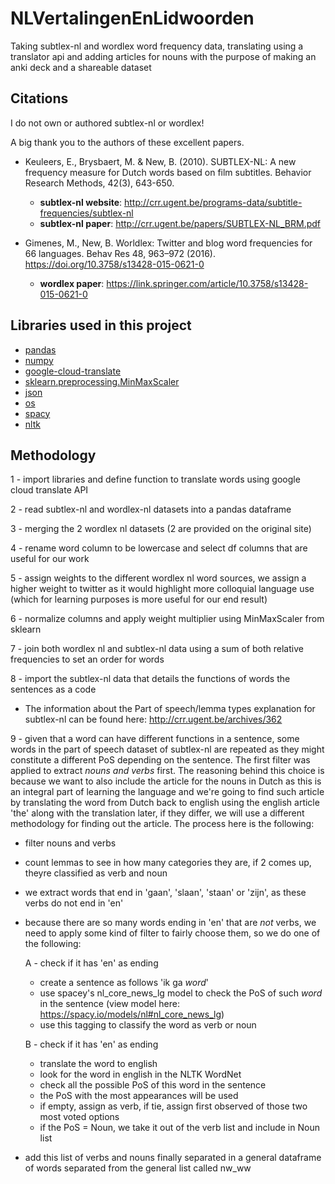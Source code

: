 # NLVertalingenEnLidwoorden
Taking subtlex-nl and wordlex word frequency data, translating using a translator api and adding articles for nouns with the purpose of making an anki deck and a shareable dataset

## Citations
I do not own or authored subtlex-nl or wordlex!

A big thank you to the authors of these excellent papers.

* Keuleers, E., Brysbaert, M. & New, B. (2010). SUBTLEX-NL: A new frequency measure for Dutch words based on film subtitles. Behavior Research Methods, 42(3), 643-650.
  * **subtlex-nl website**: http://crr.ugent.be/programs-data/subtitle-frequencies/subtlex-nl
  * **subtlex-nl paper**: http://crr.ugent.be/papers/SUBTLEX-NL_BRM.pdf

* Gimenes, M., New, B. Worldlex: Twitter and blog word frequencies for 66 languages. Behav Res 48, 963–972 (2016). https://doi.org/10.3758/s13428-015-0621-0
  * **wordlex paper**: https://link.springer.com/article/10.3758/s13428-015-0621-0

## Libraries used in this project
  * [pandas](https://pandas.pydata.org/)
  * [numpy](https://numpy.org/)
  * [google-cloud-translate](https://googleapis.dev/python/translation/latest/index.html)
  * [sklearn.preprocessing.MinMaxScaler](https://scikit-learn.org/stable/modules/generated/sklearn.preprocessing.MinMaxScaler.html)
  * [json](https://docs.python.org/3/library/json.html)
  * [os](https://docs.python.org/3.3/library/os.html?highlight=os.environ#os.environ)
  * [spacy](https://spacy.io/)
  * [nltk](https://www.nltk.org/)

## Methodology
1 - import libraries and define function to translate words using google cloud translate API

2 - read subtlex-nl and wordlex-nl datasets into a pandas dataframe

3 - merging the 2 wordlex nl datasets (2 are provided on the original site)

4 - rename word column to be lowercase and select df columns that are useful for our work

5 - assign weights to the different wordlex nl word sources, we assign a higher weight to twitter as it would highlight more colloquial language use (which for learning purposes is more useful for our end result)

6 - normalize columns and apply weight multiplier using MinMaxScaler from sklearn

7 - join both wordlex nl and subtlex-nl data using a sum of both relative frequencies to set an order for words

8 - import the subtlex-nl data that details the functions of words the sentences as a code

  * The information about the Part of speech/lemma types explanation for subtlex-nl can be found here: http://crr.ugent.be/archives/362

9 - given that a word can have different functions in a sentence, some words in the part of speech dataset of subtlex-nl are repeated as they might constitute a different PoS depending on the sentence. The first filter was applied to extract *nouns and verbs* first. The reasoning behind this choice is because we want to also include the article for the nouns in Dutch as this is an integral part of learning the language and we're going to find such article by translating the word from Dutch back to english using the english article 'the' along with the translation later, if they differ, we will use a different methodology for finding out the article. The process here is the following:

  * filter nouns and verbs
  * count lemmas to see in how many categories they are, if 2 comes up, theyre classified as verb and noun
  * we extract words that end in 'gaan', 'slaan', 'staan' or 'zijn', as these verbs do not end in 'en'
  * because there are so many words ending in 'en' that are *not* verbs, we need to apply some kind of filter to fairly choose them, so we do one of the following:
  
    A - check if it has 'en' as ending
      * create a sentence as follows 'ik ga *word*' 
      * use spacey's nl_core_news_lg model to check the PoS of such *word* in the sentence (view model here: https://spacy.io/models/nl#nl_core_news_lg)
      * use this tagging to classify the word as verb or noun
  
    B - check if it has 'en' as ending
      * translate the word to english
      * look for the word in english in the NLTK WordNet
      * check all the possible PoS of this word in the sentence
      * the PoS with the most appearances will be used
      * if empty, assign as verb, if tie, assign first observed of those two most voted options
    * if the PoS = Noun, we take it out of the verb list and include in Noun list
  * add this list of verbs and nouns finally separated in a general dataframe of words separated from the general list called nw_ww








